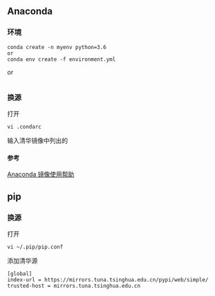 ## Anaconda

### 环境
```language
conda create -n myenv python=3.6
or
conda env create -f environment.yml
```
or
```language

```


### 换源
打开
```language
vi .condarc
```

输入清华镜像中列出的


#### 参考
[Anaconda 镜像使用帮助](https://mirrors.tuna.tsinghua.edu.cn/help/anaconda/)


## pip

### 换源
打开
```language
vi ~/.pip/pip.conf
```

添加清华源
```language
[global]
index-url = https://mirrors.tuna.tsinghua.edu.cn/pypi/web/simple/
trusted-host = mirrors.tuna.tsinghua.edu.cn
```

